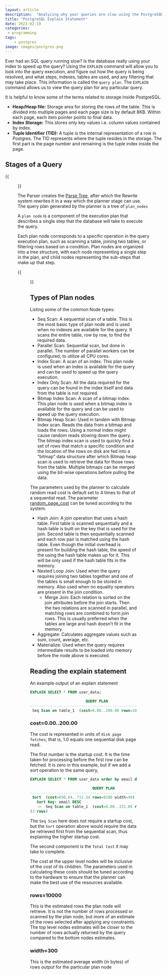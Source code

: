 ```yaml
---
layout: article
description:  "Analyzing why your queries are slow using the PostgreSQL `EXPLAIN` statement."
title: "PostgreSQL Explain Statement"
date: 2023-02-19
categories:
 - programming
tags: 
    - postgres
image: images/postgres.png
---
```

Ever had an SQL query running slow? Is the database really using your index to speed up the query? Using the `EXPLAIN` command will allow you to look into the query execution, and figure out how the query is being resolved, and what steps, indexes, tables are used, and any filtering that may take place. This information is called the `query plan`. The `EXPLAIN` command allows us to view the query plan for any particular query.

It is helpful to know some of the terms related to storage inside PostgreSQL.

- **Heap/Heap file:** Storage area for storing the rows of the table. This is divided
into multiple pages and each page size is by default 8KB. Within each page, each item pointer points to final data.
- **Index Storage:** This stores only key values i.e. column values contained by
index.
- **Tuple Identifier (TID):**  A tuple is the internal representation of a row in Postgres. The TID represents where the tuple resides in the storage. The first part is the page number and remaining is the tuple index inside the page.

## Stages of a Query

{{<figure src="images/POSTGRES_QUERY_STAGES.png" width="90%">}}

The Parser creates the [Parse Tree](https://www.postgresql.org/docs/current/parser-stage.html), after which the Rewrite system rewrites it in a way which the planner stage can use. The query plan generated by the planner is a tree of `plan_nodes` 

A `plan node` is a component of the execution plan that describes a single step that the database will take to execute the query.

Each plan node corresponds to a specific operation in the query execution plan, such as scanning a table, joining two tables, or filtering rows based on a condition. Plan nodes are organized into a tree structure, with each node representing a single step in the plan, and child nodes representing the sub-steps that make up that step.

{{<figure src="images/POSTGRES_QUERY_STAGES(2).png" width="90%">}}

## Types of Plan nodes

Listing some of the common Node types:

- Seq Scan: A sequential scan of a table. This is the most basic type of plan node and is used when no indexes are available for the query. It scans the entire table, row by row, to find the required data.
- Parallel Scan: Sequential scan, but done in parallel. The number of parallel workers can be configured, to utilize all CPU cores.
- Index Scan: A scan of an index. This plan node is used when an index is available for the query and can be used to speed up the query execution.
- Index Only Scan: All the data required for the query can be found in the index itself and data from the table is not required.
- Bitmap Index Scan: A scan of a bitmap index. This plan node is used when a bitmap index is available for the query and can be used to speed up the query execution.
- Bitmap Heap Scan: Used in tandem with Bitmap Index scan. Reads the data from a bitmap and loads the rows. Using a normal index might cause random reads slowing down the query. The bitmap index scan is used to quickly find a set of rows that match a specific condition and the location of the rows on disk are fed into a “bitmap” data structure after which Bitmap heap scan is used to retrieve the data for those rows from the table. Multiple bitmaps can be merged using the bit-wise operations before pulling the data.

The parameters used by the planner to calculate random read cost is default set to 4 times to that of a sequential read. The parameter [random_page_cost]([https://postgresqlco.nf/doc/en/param/random_page_cost/](https://postgresqlco.nf/doc/en/param/random_page_cost/)) can be tuned according to the system.

- Hash Join: A join operation that uses a hash table. First table is scanned sequentially and a hash table is built on the key that is used for the join. Second table is then sequentially scanned and each row pair is matched using the hash table. Even though the initial overhead is present for building the hash table, the speed of the using the hash table makes up for it. This will be only used if the hash table fits in the memory.
- Nested Loop Join: Used when the query requires joining two tables together and one of the tables is small enough to be stored in memory. Also used when no equality operators are present in the join condition.
    - Merge Join: Each relation is sorted on the join attributes before the join starts. Then the two relations are scanned in parallel, and matching rows are combined to form join rows. This is usually preferred when the tables are large and hash doesn’t fit in the memory.
- Aggregate: Calculates aggregate values such as sum, count, average, etc.
- Materialize: Used when the query requires intermediate results to be loaded into memory before the node above is executed.

## Reading the explain statement

An example output of an explain statement

```sql
EXPLAIN SELECT * FROM user_data;

                         QUERY PLAN
-------------------------------------------------------------
 Seq Scan on table_1  (cost=0.00..200.00 rows=10000 width=300)
```

### cost=0.00..200.00

The cost is represented in units of `disk page fetches`; that is, 1.0 equals one sequential disk page read.

The first number is the startup cost. It is the time taken for processing before the first row can be fetched. It is zero in this example, but if we add a sort operation to the same query, 

```sql
EXPLAIN SELECT * FROM user_data order by email desc;

                            QUERY PLAN                             
-------------------------------------------------------------------
 Sort  (cost=690.64..711.34 rows=8280 width=40)
   Sort Key: email DESC
   ->  Seq Scan on table_1  (cost=0.00..151.80 rows=8280 width=40)
(3 rows)
```

The `Seq Scan` here does not require a startup cost, but the `Sort` operation above would require the data be retrieved first from the sequential scan, thus explaining the higher startup cost.

 The second component is the `Total Cost` it may take to complete.

The cost at the upper level nodes will be inclusive of the cost of its children. The parameters used in calculating these costs should be tuned according to the hardware to ensure that the planner can make the best use of the resources available.

### rows=10000

This is the estimated rows the plan node will retrieve. It is not the number of rows processed or scanned by the plan node, but more of an estimate of the rows selected after applying any constraints. The top level nodes estimates will be closer to the number of rows actually returned by the query compared to the bottom nodes estimates.

### width=300

This is the estimated average width (in bytes) of rows output for the particular plan node
